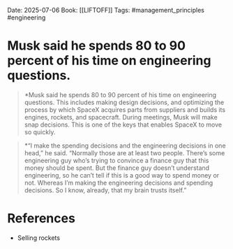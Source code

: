 Date: 2025-07-06
Book: [[LIFTOFF]]
Tags: #management_principles #engineering
# Musk said he spends 80 to 90 percent of his time on engineering questions.

>*Musk said he spends 80 to 90 percent of his time on engineering questions. This includes making design decisions, and optimizing the process by which SpaceX acquires parts from suppliers and builds its engines, rockets, and spacecraft. During meetings, Musk will make snap decisions. This is one of the keys that enables SpaceX to move so quickly. 

>*“I make the spending decisions and the engineering decisions in one head,” he said. “Normally those are at least two people. There’s some engineering guy who’s trying to convince a finance guy that this money should be spent. But the finance guy doesn’t understand engineering, so he can’t tell if this is a good way to spend money or not. Whereas I’m making the engineering decisions and spending decisions. So I know, already, that my brain trusts itself.”

# References
- Selling rockets